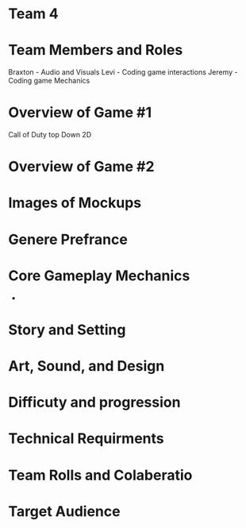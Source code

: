 # Team 4

# Team Members and Roles
Braxton - Audio and Visuals
Levi - Coding game interactions
Jeremy - Coding game Mechanics
# Overview of Game #1
Call of Duty top Down 2D
# Overview of Game #2


# Images of Mockups

# Genere Prefrance


# Core Gameplay Mechanics
*
# Story and Setting

# Art, Sound, and Design

# Difficuty and progression

# Technical Requirments

# Team Rolls and Colaberatio

# Target Audience

